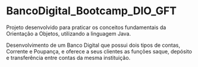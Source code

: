 # BancoDigital_Bootcamp_DIO_GFT

Projeto desenvolvido para praticar os conceitos fundamentais da Orientação a Objetos, utilizando a linguagem Java.

Desenvolvimento de um Banco Digital que possui dois tipos de contas, Corrente e Poupança, e oferece a seus clientes as funções saque, depósito e transferência entre contas da mesma instituição.
